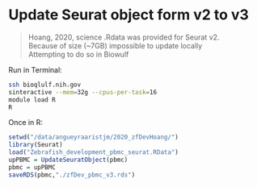 # Update Seurat object form v2 to v3

> Hoang, 2020, science .Rdata was provided for Seurat v2.  
> Because of size (~7GB) impossible to update locally  
> Attempting to do so in Biowulf

Run in Terminal:

```bash
ssh bioqlulf.nih.gov
sinteractive --mem=32g --cpus-per-task=16
module load R
R
```

Once in R:
```R
setwd("/data/angueyraaristjm/2020_zfDevHoang/")
library(Seurat)
load("Zebrafish_development_pbmc_seurat.RData")
upPBMC = UpdateSeuratObject(pbmc)
pbmc = upPBMC
saveRDS(pbmc,"./zfDev_pbmc_v3.rds")
```